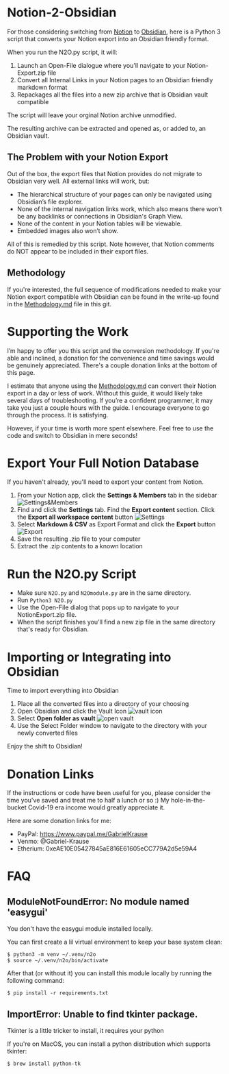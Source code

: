 # Notion-2-Obsidian

For those considering switching from [Notion](https://www.notion.so/) to [Obsidian](https://obsidian.md/), here is a Python 3 script that converts your Notion export into an Obsidian friendly format.

When you run the N2O.py script, it will:
1. Launch an Open-File dialogue where you'll navigate to your Notion-Export.zip file
2. Convert all Internal Links in your Notion pages to an Obsidian friendly markdown format
3. Repackages all the files into a new zip archive that is Obsidian vault compatible

The script will leave your orginal Notion archive unmodified.

The resulting archive can be extracted and opened as, or added to, an Obsidian vault.

## The Problem with your Notion Export
Out of the box, the export files that Notion provides do not migrate to Obsidian very well. All external links will work, but:

- The hierarchical structure of your pages can only be navigated using Obsidian’s file explorer.
- None of the internal navigation links work, which also means there won’t be any backlinks or connections in Obsidian's Graph View.
- None of the content in your Notion tables will be viewable.
- Embedded images also won’t show.

All of this is remedied by this script. Note however, that Notion comments do NOT appear to be included in their export files.

## Methodology

If you're interested, the full sequence of modifications needed to make your Notion export compatible with Obsidian can be found in the write-up found in the [Methodology.md](METHODOLOGY.md) file in this git.

# Supporting the Work

I’m happy to offer you this script and the conversion methodology. If you're able and inclined, a donation for the convenience and time savings would be genuinely appreciated. There's a couple donation links at the bottom of this page.

I estimate that anyone using the [Methodology.md](METHODOLOGY.md) can convert their Notion export in a day or less of work. Without this guide, it would likely take several days of troubleshooting. If you’re a confident programmer, it may take you just a couple hours with the guide. I encourage everyone to go through the process. It is satisfying.

However, if your time is worth more spent elsewhere. Feel free to use the code and switch to Obsidian in mere seconds!

# Export Your Full Notion Database
If you haven't already, you'll need to export your content from Notion.

1.  From your Notion app, click the **Settings & Members** tab in the sidebar
![Settings&Members](media/export1.png)
2.  Find and click the **Settings** tab. Find the **Export content** section. Click the **Export all workspace content** button
![Settings](media/export2.png)
3.  Select **Markdown & CSV** as Export Format and click the **Export** button
![Export](media/export3.png)
4.  Save the resulting .zip file to your computer
5.  Extract the .zip contents to a known location

# Run the N2O.py Script
- Make sure `N2O.py` and `N2Omodule.py` are in the same directory.
- Run `Python3 N2O.py`
- Use the Open-File dialog that pops up to navigate to your NotionExport.zip file.
- When the script finishes you'll find a new zip file in the same directory that's ready for Obsidian.

# Importing or Integrating into Obsidian

Time to import everything into Obsidian

1.  Place all the converted files into a directory of your choosing
2.  Open Obsidian and click the Vault Icon ![vault icon](media/vaulticon.png)
3.  Select **Open folder as vault**
![open vault](media/vault.png)
4.  Use the Select Folder window to navigate to the directory with your newly converted files

Enjoy the shift to Obsidian!

# Donation Links
If the instructions or code have been useful for you, please consider the time you've saved and treat me to half a lunch or so :)  My hole-in-the-bucket Covid-19 era income would greatly appreciate it.

Here are some donation links for me:
* PayPal: https://www.paypal.me/GabrielKrause
* Venmo: @Gabriel-Krause
* Etherium: 0xeAE10E05427845aE816E61605eCC779A2d5e59A4

# FAQ
## ModuleNotFoundError: No module named 'easygui'
You don't have the easygui module installed locally.

You can first create a lil virtual environment to keep your base system clean:
```
$ python3 -m venv ~/.venv/n2o
$ source ~/.venv/n2o/bin/activate
```

After that (or without it) you can install this module locally by running the following command:
```
$ pip install -r requirements.txt
```

## ImportError: Unable to find tkinter package.
Tkinter is a little tricker to install, it requires your python

If you're on MacOS, you can install a python distribution which supports tkinter:
```
$ brew install python-tk
```